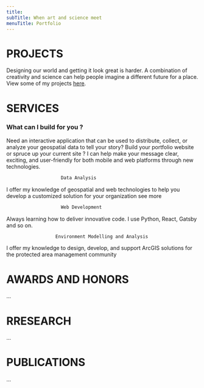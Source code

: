 ```yaml
---
title: 
subTitle: When art and science meet
menuTitle: Portfolio
---
```


# PROJECTS

Designing our world and getting it look great is harder. A combination of creativity and science can help people imagine a different future for a place. View some of my projects <a href="https://boregatsbytest.gtsb.io/" target="_blank">here</a>.

# SERVICES

### What can I build for you ?

Need an interactive application that can be used to distribute, collect, or analyze your geospatial data to tell your story? Build your portfolio website or spruce up your current site ? I can help make your message clear, exciting, and user-friendly for both mobile and web platforms through new technologies.

```javascript
                    Data Analysis
```

I offer my knowledge of geospatial and web technologies to help you develop a customized solution for your organization
see more

```javascript
                    Web Development
```

Always learning how to deliver innovative code. I use Python, React, Gatsby and so on.

```javascript
                  Environment Modelling and Analysis
```

I offer my knowledge to design, develop, and support ArcGIS solutions for the protected area management community

# AWARDS AND HONORS

...

# RRESEARCH

...

# PUBLICATIONS

...
